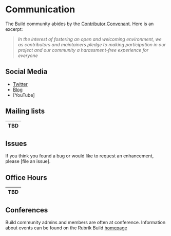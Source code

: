 # Communication

The Build community abides by the [Contributor Convenant](https://github.com/rubrikinc/welcome-to-rubrik-build/blob/master/Code-of-Conduct.md).  Here is an excerpt:

> _In the interest of fostering an open and welcoming environment, we as contributors and maintainers pledge to making participation in our project and our community a harassment-free experience for everyone_

## Social Media

* [Twitter]
* [Blog]
* [YouTube]

## Mailing lists

|TBD|
|-|

## Issues

If you think you found a bug or would like to request an enhancement, please [file an issue].

## Office Hours

|TBD|
|-|

## Conferences

Build community admins and members are often at conference. Information about events can be found on the Rubrik Build [homepage](https://build.rubrik.com/)

[Twitter]: https://twitter.com/RoxieAtRubrik
[Blog]: https://www.rubrik.com/blog/tag/build/
